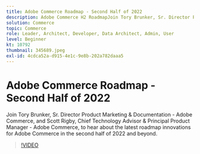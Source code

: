```yaml
---
title: Adobe Commerce Roadmap - Second Half of 2022
description: Adobe Commerce H2 RoadmapJoin Tory Brunker, Sr. Director Product Marketing & Documentation - Commerce, and Scott Rigby, Chief Technology Advisor & Principal Product Manager, to hear about the latest roadmap innovations for Adobe Commerce in H2 2022 and beyond.
solution: Commerce
topic: Commerce
role: Leader, Architect, Developer, Data Architect, Admin, User
level: Beginner
kt: 10792
thumbnail: 345689.jpeg
exl-id: 4cdca52a-d915-4e1c-9e8b-202a782daaa5
---
```

# Adobe Commerce Roadmap - Second Half of 2022


Join Tory Brunker, Sr. Director Product Marketing & Documentation - Adobe Commerce, and Scott Rigby, Chief Technology Advisor & Principal Product Manager - Adobe Commerce, to hear about the latest roadmap innovations for Adobe Commerce in the second half of 2022 and beyond.

>[!VIDEO](https://video.tv.adobe.com/v/345689/?quality=12&learn=on)
